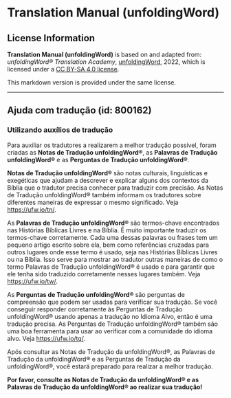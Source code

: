 # Translation Manual (unfoldingWord)

## License Information

**Translation Manual (unfoldingWord)** is based on and adapted from: _unfoldingWord® Translation Academy_, [unfoldingWord](https://unfoldingword.org/utw), 2022, which is licensed under a [CC BY-SA 4.0 license](https://creativecommons.org/licenses/by-sa/4.0/legalcode.en).

This markdown version is provided under the same license.



--------------------------------

## Ajuda com tradução (id: 800162)

### Utilizando auxílios de tradução

Para auxiliar os tradutores a realizarem a melhor tradução possível, foram criadas as **Notas de Tradução unfoldingWord®**, as **Palavras de Tradução unfoldingWord®** e as **Perguntas de Tradução unfoldingWord®**.

**Notas de Tradução unfoldingWord®** são notas culturais, linguísticas e exegéticas que ajudam a descrever e explicar alguns dos contextos da Bíblia que o tradutor precisa conhecer para traduzir com precisão. As Notas de Tradução unfoldingWord® também informam os tradutores sobre diferentes maneiras de expressar o mesmo significado. Veja https://ufw.io/tn/.

As **Palavras de Tradução unfoldingWord®** são termos\-chave encontrados nas Histórias Bíblicas Livres e na Bíblia. É muito importante traduzir os termos\-chave corretamente. Cada uma dessas palavras ou frases tem um pequeno artigo escrito sobre ela, bem como referências cruzadas para outros lugares onde esse termo é usado, seja nas Histórias Bíblicas Livres ou na Bíblia. Isso serve para mostrar ao tradutor outras maneiras de como o termo Palavras de Tradução unfoldingWord® é usado e para garantir que ele tenha sido traduzido corretamente nesses lugares também. Veja https://ufw.io/tw/.

As **Perguntas de Tradução unfoldingWord®** são perguntas de compreensão que podem ser usadas para verificar sua tradução. Se você conseguir responder corretamente às Perguntas de Tradução unfoldingWord® usando apenas a tradução no Idioma Alvo, então é uma tradução precisa. As Perguntas de Tradução unfoldingWord® também são uma boa ferramenta para usar ao verificar com a comunidade do idioma alvo. Veja https://ufw.io/tq/.

Após consultar as Notas de Tradução da unfoldingWord®, as Palavras de Tradução da unfoldingWord® e as Perguntas de Tradução da unfoldingWord®, você estará preparado para realizar a melhor tradução.

**Por favor, consulte as Notas de Tradução da unfoldingWord® e as Palavras de Tradução da unfoldingWord® ao realizar sua tradução!**


